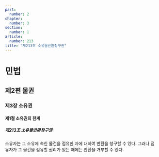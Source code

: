 ```yaml
---
part:
  number: 2
chapter:
  number: 3
section:
  number: 1
article:
  number: 213
title: "제213조 소유물반환청구권"
---
```

# 민법

## 제2편 물권

### 제3장 소유권

#### 제1절 소유권의 한계

##### 제213조 소유물반환청구권

소유자는 그 소유에 속한 물건을 점유한 자에 대하여 반환을 청구할 수 있다. 그러나 점유자가 그 물건을 점유할 권리가 있는 때에는 반환을 거부할 수 있다.
